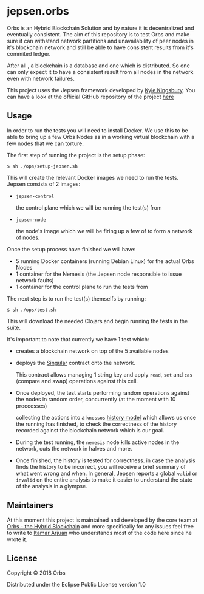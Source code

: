 # jepsen.orbs

Orbs is an Hybrid Blockchain Solution and by nature it is decentralized and eventually consistent. The aim of this repository is to test Orbs and make sure it can withstand network partitions and unavailability of peer nodes in it's blockchain network and still be able to
have consistent results from it's commited ledger.

After all , a blockchain is a database and one which is distributed. So one can only expect it to have a consistent result from all nodes in the network even with network failures.

This project uses the Jepsen framework developed by [Kyle Kingsbury](https://github.com/aphyr). You can have a look at the official GitHub repository of the project [here](https://github.com/jepsen-io/jepsen) 

## Usage

In order to run the tests you will need to install Docker. We use this to be able to bring up
a few Orbs Nodes as in a working virtual blockchain with a few nodes that we can torture.

The first step of running the project is the setup phase:

    $ sh ./ops/setup-jepsen.sh

This will create the relevant Docker images we need to run the tests. Jepsen consists of 2 images:

* `jepsen-control`

    the control plane which we will be running the test(s) from
* `jepsen-node`

    the node's image which we will be firing up a few of to form a network of nodes.

Once the setup process have finished we will have:

* 5 running Docker containers (running Debian Linux) for the actual Orbs Nodes
* 1 container for the Nemesis (the Jepsen node responsible to issue network faults)
* 1 container for the control plane to run the tests from

The next step is to run the test(s) themselfs by running:

    $ sh ./ops/test.sh

This will download the needed Clojars and begin running the tests in the suite.

It's important to note that currently we have 1 test which:
* creates a blockchain network on top of the 5 available nodes
* deploys the [Singular](https://github.com/orbs-network/orbs-contract-sdk/tree/master/go/examples/singular) contract onto the network.

    This contract allows managing 1 string key and apply `read`, `set` and `cas` (compare and swap) operations against this cell.

* Once deployed, the test starts performing random operations against the nodes in random order, concurrently (at the moment with 10 proccesses)
    
    collecting the actions into a `knossos` [history model](https://github.com/jepsen-io/knossos) which allows us once the running has finished, to check the correctness of the history recorded against the blockchain network which is our goal.

* During the test running, the `nemesis` node kills active nodes in the network, cuts the network in halves and more.

* Once finished, the history is tested for correctness. in case the analysis finds the history to be incorrect, you will receive a brief summary of what went wrong and when. In general, Jepsen reports a global `valid` or `invalid` on the entire analysis to make it easier to understand the state of the  analysis in a glympse.

## Maintainers

At this moment this project is maintained and developed by the core team at [Orbs - the Hybrid Blockchain](https://github.com/orbs-network) and more specifically for any issues feel free to
write to [Itamar Arjuan](https://github.com/itamararjuan) who understands most of the code here since he wrote it.

## License

Copyright © 2018 Orbs

Distributed under the Eclipse Public License version 1.0 